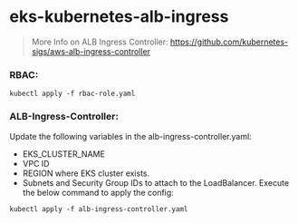 # eks-kubernetes-alb-ingress
> More Info on ALB Ingress Controller: https://github.com/kubernetes-sigs/aws-alb-ingress-controller

### RBAC:
```
kubectl apply -f rbac-role.yaml
```

### ALB-Ingress-Controller:
Update the following variables in the alb-ingress-controller.yaml:
* EKS_CLUSTER_NAME
* VPC ID
* REGION where EKS cluster exists.
* Subnets and Security Group IDs to attach to the LoadBalancer.
Execute the below command to apply the config:
```
kubectl apply -f alb-ingress-controller.yaml
```

